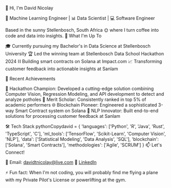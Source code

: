 👋 Hi, I'm David Nicolay

🤖 Machine Learning Engineer | 📊 Data Scientist | 💻 Software Engineer

Based in the sunny Stellenbosch, South Africa 🌞 where I turn coffee into code and data into insights.
🚀 What I'm Up To

🎓 Currently pursuing my Bachelor's in Data Science at Stellenbosch University
🏆 Led the winning team at Stellenbosch Data School Hackathon 2024
⛓️ Building smart contracts on Solana at Impact.com
📈 Transforming customer feedback into actionable insights at Sanlam

💪 Recent Achievements

🥇 Hackathon Champion: Developed a cutting-edge solution combining Computer Vision, Regression Modeling, and API development to detect and analyze potholes
🎯 Merit Scholar: Consistently ranked in top 5% of academic performers
🌐 Blockchain Pioneer: Engineered a sophisticated 3-way Smart Contract system on Solana
🤖 NLP Innovator: Built end-to-end solutions for processing customer feedback at Sanlam

🛠️ Tech Stack
pythonCopydavid = {
    'languages': ['Python', 'R', 'Java', 'Rust', 'TypeScript', 'C'],
    'ml_tools': ['TensorFlow', 'Scikit-Learn', 'Computer Vision', 'NLP'],
    'data': ['Statistical Modeling', 'Data Analysis', 'SQL'],
    'blockchain': ['Solana', 'Smart Contracts'],
    'methodologies': ['Agile', 'SCRUM']
}
📫 Let's Connect!

📧 Email: davidtnicolay@live.com
💼 [LinkedIn](https://www.linkedin.com/in/davidnicolay/)


⚡ Fun fact: When I'm not coding, you will probably find me flying a plane with my Private Pilot's License or powerlifting at the gym.
